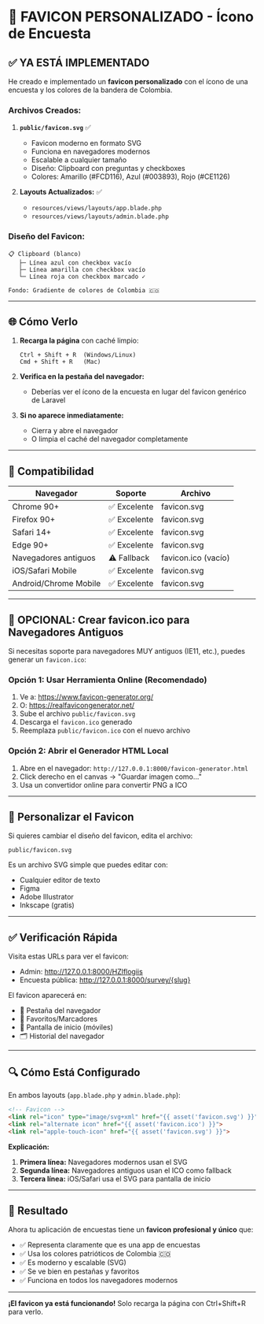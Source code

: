 # 🎨 FAVICON PERSONALIZADO - Ícono de Encuesta

## ✅ YA ESTÁ IMPLEMENTADO

He creado e implementado un **favicon personalizado** con el ícono de una encuesta y los colores de la bandera de Colombia.

### Archivos Creados:

1. **`public/favicon.svg`** ✅
   - Favicon moderno en formato SVG
   - Funciona en navegadores modernos
   - Escalable a cualquier tamaño
   - Diseño: Clipboard con preguntas y checkboxes
   - Colores: Amarillo (#FCD116), Azul (#003893), Rojo (#CE1126)

2. **Layouts Actualizados:** ✅
   - `resources/views/layouts/app.blade.php`
   - `resources/views/layouts/admin.blade.php`

### Diseño del Favicon:

```
📋 Clipboard (blanco)
   ├─ Línea azul con checkbox vacío
   ├─ Línea amarilla con checkbox vacío
   └─ Línea roja con checkbox marcado ✓

Fondo: Gradiente de colores de Colombia 🇨🇴
```

---

## 🌐 Cómo Verlo

1. **Recarga la página** con caché limpio:
   ```
   Ctrl + Shift + R  (Windows/Linux)
   Cmd + Shift + R   (Mac)
   ```

2. **Verifica en la pestaña del navegador:**
   - Deberías ver el ícono de la encuesta en lugar del favicon genérico de Laravel

3. **Si no aparece inmediatamente:**
   - Cierra y abre el navegador
   - O limpia el caché del navegador completamente

---

## 📱 Compatibilidad

| Navegador | Soporte | Archivo |
|-----------|---------|---------|
| Chrome 90+ | ✅ Excelente | favicon.svg |
| Firefox 90+ | ✅ Excelente | favicon.svg |
| Safari 14+ | ✅ Excelente | favicon.svg |
| Edge 90+ | ✅ Excelente | favicon.svg |
| Navegadores antiguos | ⚠️ Fallback | favicon.ico (vacío) |
| iOS/Safari Mobile | ✅ Excelente | favicon.svg |
| Android/Chrome Mobile | ✅ Excelente | favicon.svg |

---

## 🔧 OPCIONAL: Crear favicon.ico para Navegadores Antiguos

Si necesitas soporte para navegadores MUY antiguos (IE11, etc.), puedes generar un `favicon.ico`:

### Opción 1: Usar Herramienta Online (Recomendado)
1. Ve a: https://www.favicon-generator.org/
2. O: https://realfavicongenerator.net/
3. Sube el archivo `public/favicon.svg`
4. Descarga el `favicon.ico` generado
5. Reemplaza `public/favicon.ico` con el nuevo archivo

### Opción 2: Abrir el Generador HTML Local
1. Abre en el navegador: `http://127.0.0.1:8000/favicon-generator.html`
2. Click derecho en el canvas → "Guardar imagen como..."
3. Usa un convertidor online para convertir PNG a ICO

---

## 🎨 Personalizar el Favicon

Si quieres cambiar el diseño del favicon, edita el archivo:
```
public/favicon.svg
```

Es un archivo SVG simple que puedes editar con:
- Cualquier editor de texto
- Figma
- Adobe Illustrator
- Inkscape (gratis)

---

## ✅ Verificación Rápida

Visita estas URLs para ver el favicon:
- Admin: http://127.0.0.1:8000/HZlflogiis
- Encuesta pública: http://127.0.0.1:8000/survey/{slug}

El favicon aparecerá en:
- 📑 Pestaña del navegador
- 🔖 Favoritos/Marcadores
- 📱 Pantalla de inicio (móviles)
- 🗂️ Historial del navegador

---

## 🔍 Cómo Está Configurado

En ambos layouts (`app.blade.php` y `admin.blade.php`):

```html
<!-- Favicon -->
<link rel="icon" type="image/svg+xml" href="{{ asset('favicon.svg') }}">
<link rel="alternate icon" href="{{ asset('favicon.ico') }}">
<link rel="apple-touch-icon" href="{{ asset('favicon.svg') }}">
```

**Explicación:**
1. **Primera línea:** Navegadores modernos usan el SVG
2. **Segunda línea:** Navegadores antiguos usan el ICO como fallback
3. **Tercera línea:** iOS/Safari usa el SVG para pantalla de inicio

---

## 🎯 Resultado

Ahora tu aplicación de encuestas tiene un **favicon profesional y único** que:
- ✅ Representa claramente que es una app de encuestas
- ✅ Usa los colores patrióticos de Colombia 🇨🇴
- ✅ Es moderno y escalable (SVG)
- ✅ Se ve bien en pestañas y favoritos
- ✅ Funciona en todos los navegadores modernos

---

**¡El favicon ya está funcionando!** Solo recarga la página con Ctrl+Shift+R para verlo.
